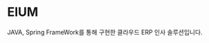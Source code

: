 # EIUM
JAVA, Spring FrameWork를 통해 구현한 클라우드 ERP 인사 솔루션입니다.
[](https://github.com/won0935/EIUM/files/7926279/EIUM_.1.pdf)
